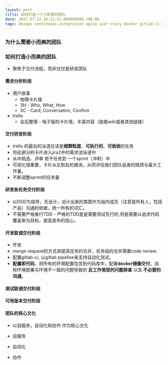 ```yaml
---
layout: post
title: 如何打造一个小而美的团队 
date: 2017-07-13 16:11:11.000000000 +09:00
tags: devops continuous-integration agile user-story docker gitlab-ci merge-request test-driven-development domain-driven-design common-language 
---
```

### 为什么需要小而美的团队

### 如何打造小而美的团队
*  聚焦于交付流程，而非仅仅是研发团队

#### 需求分析阶段
* 用户故事
	* 物理卡片墙
	* 3H - Who, What, How
	* 3C - Card, Conversation, Confirm
* trello
	* 会后整理 - 电子版的卡片墙，丰富内容（链接wiki或者其他链接）

#### 交付研发阶段
* trello 的最右的泳道应该是**细颗粒度**、**可执行的**、**可验收**的任务
* 将此部分的卡片进入jira2中的需求池泳道中
* 从中挑选、评审 若干任务到 一个sprint（冲刺）中
* 可视化很重要，卡片从左到右的推进，从而评估我们团队自身的瓶颈与最大工作量。
* 不断调整sprint的任务量

#### 研发各任务交付阶段
* 以DDD为指导，先设计，设计出来的类图作为组内成员（注意是所有人，包括产品）沟通的依据，统一所有的词汇。
* 不需要严格推行TDD - 严格的TDD是是需要测试先行的,但是需要以追求代码覆盖率为目标，提高发布的信心。

#### 开发联调交付阶段
* 开发
* merge-request的方式来提高任务的合并，任务级的合并需要code review.
* 配置gitlab-ci, 以gitlab pipeline来支持自动化测试。
* **配置即代码**，将所有的环境配置包含到代码库中，配置**docker镜像交付**，消除环境部署与环境不一致的问题导致的 **反工作类型的问题排查** 以及 **不必要的沟通**。

#### 测试联调交付阶段

#### 可用版本交付阶段

#### 团队的核心文化
* 以自服务，自动化和协作 作为核心文化

* 自服务

* 自动化

* 协作
